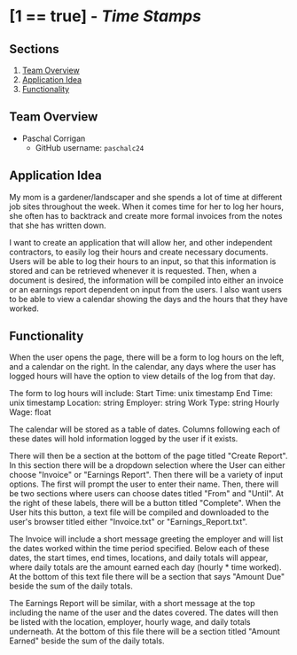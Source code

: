 # [1 == true] - *Time Stamps*

## Sections
1. [Team Overview](#team-overview)
2. [Application Idea](#application-idea)
3. [Functionality](#functionality)

## Team Overview

* Paschal Corrigan
    * GitHub username: `paschalc24`
    
## Application Idea
My mom is a gardener/landscaper and she spends a lot of time at different job sites throughout the week. When it comes time for her to log her hours, she often has to backtrack and create more formal invoices from the notes that she has written down.

I want to create an application that will allow her, and other independent contractors, to easily log their hours and create necessary documents. Users will be able to log their hours to an input, so that this information is stored and can be retrieved whenever it is requested. Then, when a document is desired, the information will be compiled into either an invoice or an earnings report dependent on input from the users. I also want users to be able to view a calendar showing the days and the hours that they have worked. 

## Functionality
When the user opens the page, there will be a form to log hours on the left, and a calendar on the right. In the calendar, any days where the user has logged hours will have the option to view details of the log from that day. 

The form to log hours will include: 
Start Time: unix timestamp
End Time: unix timestamp
Location: string
Employer: string
Work Type: string
Hourly Wage: float

The calendar will be stored as a table of dates. Columns following each of these dates will hold information logged by the user if it exists.

There will then be a section at the bottom of the page titled "Create Report". In this section there will be a dropdown selection where the User can either choose "Invoice" or "Earnings Report". Then there will be a variety of input options. The first will prompt the user to enter their name. Then, there will  be two sections where users can choose dates titled "From" and "Until". At the right of these labels, there will be a button titled "Complete". When the User hits this button, a text file will be compiled and downloaded to the user's browser titled either "Invoice.txt" or "Earnings_Report.txt".

The Invoice will include a short message greeting the employer and will list the dates worked within the time period specified. Below each of these dates, the start times, end times, locations, and daily totals will appear, where daily totals are the amount earned each day (hourly * time worked). At the bottom of this text file there will be a section that says "Amount Due" beside the sum of the daily totals.

The Earnings Report will be similar, with a short message at the top including the name of the user and the dates covered. The dates will then be listed with the location, employer, hourly wage, and daily totals underneath. At the bottom of this file there will be a section titled "Amount Earned" beside the sum of the daily totals.
